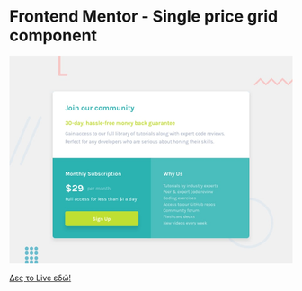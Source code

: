 # Frontend Mentor - Single price grid component

![Design preview for the Single price grid component coding challenge](./design/desktop-preview.jpg)

[Δες το Live εδώ!](https://gakrita.github.io/Frontend-Mentor--Single-price-grid-component/)

